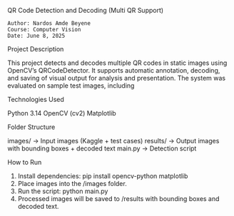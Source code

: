 QR Code Detection and Decoding (Multi QR Support)

    Author: Nardos Amde Beyene
    Course: Computer Vision
    Date: June 8, 2025

Project Description

This project detects and decodes multiple QR codes in static images using OpenCV’s QRCodeDetector. It supports automatic annotation, decoding, and saving of visual output for analysis and presentation. The system was evaluated on sample test images, including 

Technologies Used

Python 3.14
OpenCV (cv2)
Matplotlib

Folder Structure

images/ → Input images (Kaggle + test cases)
results/ → Output images with bounding boxes + decoded text
main.py → Detection script

How to Run

1. Install dependencies:
    pip install opencv-python matplotlib
2. Place images into the /images folder.
3. Run the script:
    python main.py
4. Processed images will be saved to /results with bounding boxes and decoded text.
